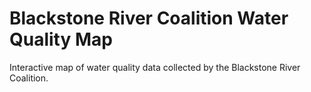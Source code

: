 # Blackstone River Coalition Water Quality Map
Interactive map of water quality data collected by the Blackstone River Coalition. 
